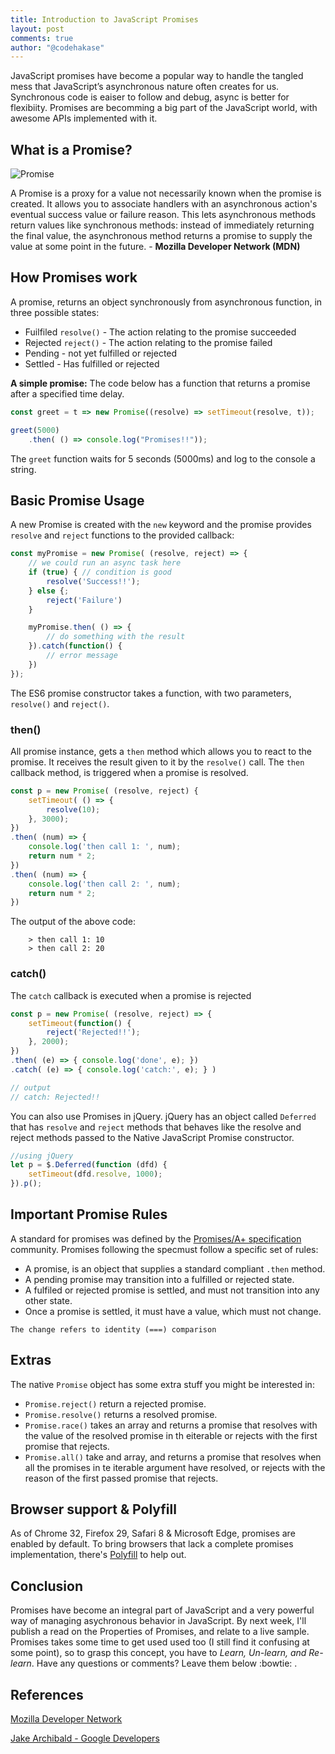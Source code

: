 ```yaml
---
title: Introduction to JavaScript Promises
layout: post
comments: true
author: "@codehakase"
---
```


JavaScript promises have become a popular way to handle the tangled mess that JavaScript’s asynchronous nature often creates for us. 
Synchronous code is eaiser to follow and debug, async is better for flexibiity. Promises are becomming a big part of the JavaScript world, with awesome APIs implemented with it.

## What is a Promise?
![Promise]({{site.url}}/assets/promise.jpg "Promise")


A Promise is a proxy for a value not necessarily known when the promise is created. It allows you to associate handlers with an asynchronous action's eventual success value or failure reason. This lets asynchronous methods return values like synchronous methods: instead of immediately returning the final value, the asynchronous method returns a promise to supply the value at some point in the future. - **Mozilla Developer Network (MDN)**


## How Promises work
A promise, returns an object synchronously from asynchronous function, in three possible states:
* Fuilfiled `resolve()` - The action relating to the promise succeeded
* Rejected `reject()` - The action relating to the promise failed
* Pending - not yet fulfilled or rejected
* Settled - Has fulfilled or rejected

**A simple promise:** The code below has a function that returns a promise after a specified time delay.

```javascript
const greet = t => new Promise((resolve) => setTimeout(resolve, t));

greet(5000)
    .then( () => console.log("Promises!!"));
```
The `greet` function waits for 5 seconds (5000ms) and log to the console a string.

## Basic Promise Usage
A new Promise is created with the `new` keyword and the promise provides `resolve` and `reject` functions to the provided callback:

```javascript
const myPromise = new Promise( (resolve, reject) => {
    // we could run an async task here
    if (true) { // condition is good
        resolve('Success!!');
    } else {;
        reject('Failure')
    }

    myPromise.then( () => {
        // do something with the result
    }).catch(function() {
        // error message
    })
});
```
The ES6 promise constructor takes a function, with two parameters, `resolve()` and `reject()`. 

### then()
All promise instance, gets a `then` method which allows you to react to the promise. It receives the result given to it by the `resolve()` call. 
The `then` callback method, is triggered when a promise is resolved.
```javascript
const p = new Promise( (resolve, reject) {
    setTimeout( () => {
        resolve(10);
    }, 3000);
})
.then( (num) => {
    console.log('then call 1: ', num);
    return num * 2;
})
.then( (num) => {
    console.log('then call 2: ', num);
    return num * 2;
})
```
The output of the above code:
```
    > then call 1: 10
    > then call 2: 20
```
### catch()
The `catch` callback is executed when a promise is rejected

```javascript
const p = new Promise( (resolve, reject) => {
    setTimeout(function() {
        reject('Rejected!!');
    }, 2000);
})
.then( (e) => { console.log('done', e); })
.catch( (e) => { console.log('catch:', e); } )

// output
// catch: Rejected!!
```
You can also use Promises in jQuery. jQuery has an object called `Deferred` that has `resolve` and `reject` methods that behaves like the resolve and reject methods passed to the Native JavaScript Promise constructor.

```javascript
//using jQuery 
let p = $.Deferred(function (dfd) {
    setTimeout(dfd.resolve, 1000);
}).p();
```
## Important Promise Rules
A standard for promises was defined by the [Promises/A+ specification](https://promisesaplus.com/implementations) community. 
Promises following the specmust follow a specific set of rules:
* A promise, is an object that supplies a standard compliant `.then` method.
* A pending promise may transition into a fulfilled or rejected state.
* A fulfiled or rejected promise is settled, and must not transition into any other state.
* Once a promise is settled, it must have a value, which must not change.
```
The change refers to identity (===) comparison
```
## Extras
The native `Promise` object has some extra stuff you might be interested in:
* `Promise.reject()` return a rejected promise.
* `Promise.resolve()` returns a resolved promise.
*  `Promise.race()` takes an array and returns a promise that resolves with the value of the resolved promise in th eiterable or rejects with the first promise that rejects.
* `Promise.all()` take and array, and returns a promise that resolves when all the promises in te iterable argument have resolved, or rejects with the reason of the first passed promise that rejects.
## Browser support & Polyfill
As of Chrome 32, Firefox 29, Safari 8 & Microsoft Edge, promises are enabled by default.
To bring browsers that lack a complete promises implementation, there's [Polyfill](https://github.com/jakearchibald/ES6-Promises#readme) to help out.

## Conclusion
Promises have become an integral part of JavaScript and a very powerful way of managing asychronous behavior in JavaScript. By next week, I'll publish a read on the Properties of Promises, and relate to a live sample.
Promises takes some time to get used used too (I still find it confusing at some point), so to grasp this concept, you have to *Learn, Un-learn, and Re-learn*.
Have any questions or comments? Leave them below :bowtie: .

## References
[Mozilla Developer Network](https://developer.mozilla.org/en/docs/Web/JavaScript/Reference/Global_Objects/Promise)

[Jake Archibald - Google Developers](https://developers.google.com/web/fundamentals/getting-started/primers/promises)
